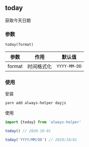 ## today

获取今天日期

### 参数

`today(format)`

| 参数   | 作用       | 默认值       |
| ------ | ---------- | ------------ |
| format | 时间格式化 | `YYYY-MM-DD` |


### 使用

安装
```sh
yarn add always-helper dayjs
```

使用
```js
import {today} from 'always-helper'

today() // 2020-10-01

today('YYYY/MM/DD') // 2020/10/01
```

